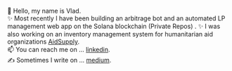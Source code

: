 👋 Hello, my name is Vlad. <br>
✨ Most recently I have been building an arbitrage bot and an automated LP management web app on the Solana blockchain (Private Repos) . 
✨ I was also working on an inventory management system for humanitarian aid organizations [AidSupply](https://github.com/aidsupply).<br>
📫 You can reach me on ... [linkedin](https://www.linkedin.com/in/vlad-blanton-95b450133/).<br>
✍️ Sometimes I write on ... [medium](https://medium.com/@vblanton).<br>

<!---
vblanton/vblanton is a ✨ special ✨ repository because its `README.md` (this file) appears on your GitHub profile.
You can click the Preview link to take a look at your changes.
--->
